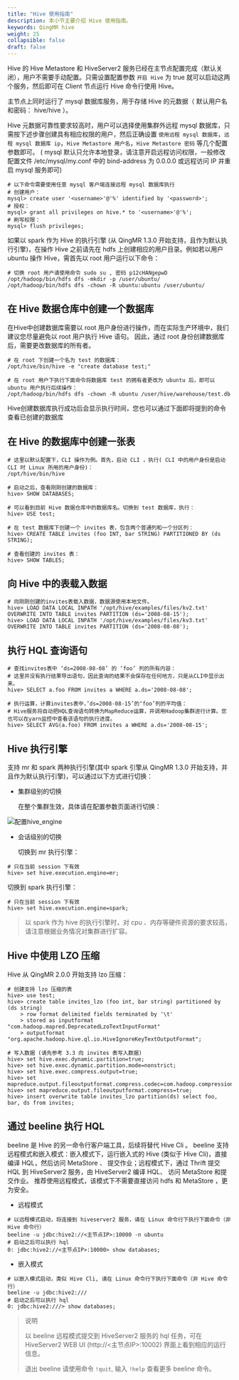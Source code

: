 ```yaml
---
title: "Hive 使用指南"
description: 本小节主要介绍 Hive 使用指南。 
keywords: QingMR hive
weight: 25
collapsible: false
draft: false
---
```



Hive 的 Hive Metastore 和 HiveServer2 服务已经在主节点配置完成（默认关闭），用户不需要手动配置。只需设置配置参数 `开启 Hive` 为 true 就可以启动这两个服务，然后即可在 Client 节点运行 Hive 命令行使用 Hive。

主节点上同时运行了 mysql 数据库服务，用于存储 Hive 的元数据（ 默认用户名和密码： hive/hive ）。

Hive 元数据可靠性要求较高时，用户可以选择使用集群外远程 mysql 数据库，只需按下述步骤创建具有相应权限的用户，然后正确设置 `使用远程 mysql 数据库`，`远程 mysql 数据库 ip`，`Hive Metastore 用户名`，`Hive Metastore 密码` 等几个配置参数即可。 ( mysql 默认只允许本地登录，请注意开启远程访问权限，一般修改配置文件 /etc/mysql/my.conf 中的 bind-address 为 0.0.0.0 或远程访问 IP 并重启 mysql 服务即可)

```shell
# 以下命令需要使用任意 mysql 客户端连接远程 mysql 数据库执行
# 创建用户：
mysql> create user '<username>'@'%' identified by '<password>';
# 授权：
mysql> grant all privileges on hive.* to '<username>'@'%';
# 刷写权限：
mysql> flush privileges;
```

如果以 spark 作为 Hive 的执行引擎 (从 QingMR 1.3.0 开始支持，且作为默认执行引擎)，在操作 Hive 之前请先在 hdfs 上创建相应的用户目录。例如若以用户 ubuntu 操作 Hive，需首先以 root 用户运行以下命令：

```shell
# 切换 root 用户请使用命令 sudo su , 密码 p12cHANgepwD
/opt/hadoop/bin/hdfs dfs -mkdir -p /user/ubuntu/
/opt/hadoop/bin/hdfs dfs -chown -R ubuntu:ubuntu /user/ubuntu/
```

## 在 Hive 数据仓库中创建一个数据库

在Hive中创建数据库需要以 root 用户身份进行操作，而在实际生产环境中，我们建议您尽量避免以 root 用户执行 Hive 语句。 因此，通过 root 身份创建数据库后，需要更改数据库的所有者。

```shell
# 在 root 下创建一个名为 test 的数据库：
/opt/hive/bin/hive -e "create database test;"

# 在 root 用户下执行下面命令将数据库 test 的拥有者更改为 ubuntu 后，即可以 ubuntu 用户执行后续操作：
/opt/hadoop/bin/hdfs dfs -chown -R ubuntu /user/hive/warehouse/test.db
```

Hive创建数据库执行成功后会显示执行时间，您也可以通过下面即将提到的命令查看已创建的数据库

## 在 Hive 的数据库中创建一张表

```shell
# 这里以默认配置下，CLI 操作为例。首先，启动 CLI ，执行( CLI 中的用户身份是启动 CLI 时 Linux 所用的用户身份)：
/opt/hive/bin/hive

# 启动之后，查看刚刚创建的数据库：
hive> SHOW DATABASES;

# 可以看到目前 Hive 数据仓库中的数据库名。切换到 test 数据库，执行：
hive> USE test;

# 在 test 数据库下创建一个 invites 表，包含两个普通列和一个分区列：
hive> CREATE TABLE invites (foo INT, bar STRING) PARTITIONED BY (ds STRING);

# 查看创建的 invites 表：
hive> SHOW TABLES;
```

## 向 Hive 中的表载入数据

```shell
# 向刚刚创建的invites表载入数据，数据源使用本地文件。
hive> LOAD DATA LOCAL INPATH '/opt/hive/examples/files/kv2.txt' OVERWRITE INTO TABLE invites PARTITION (ds='2008-08-15');
hive> LOAD DATA LOCAL INPATH '/opt/hive/examples/files/kv3.txt' OVERWRITE INTO TABLE invites PARTITION (ds='2008-08-08');
```

## 执行 HQL 查询语句

```shell
# 查找invites表中 ‘ds=2008-08-08’ 的 ‘foo’ 列的所有内容：
# 这里并没有执行结果导出语句，因此查询的结果不会保存在任何地方，只是从CLI中显示出来。
hive> SELECT a.foo FROM invites a WHERE a.ds='2008-08-08';

# 执行运算，计算invites表中，’ds=2008-08-15’的‘foo’列的平均值：
# Hive服务将自动把HQL查询语句转换为MapReduce运算，并调用Hadoop集群进行计算。您也可以在yarn监控中查看该语句的执行进度。
hive> SELECT AVG(a.foo) FROM invites a WHERE a.ds='2008-08-15';
```

## Hive 执行引擎
支持 mr 和 spark 两种执行引擎(其中 spark 引擎从 QingMR 1.3.0 开始支持，并且作为默认执行引擎)，可以通过以下方式进行切换：

- 集群级别的切换  

    在整个集群生效，具体请在配置参数页面进行切换：

![配置hive_engine](../../../_images/hive_engine_switch.png)

- 会话级别的切换  

   切换到 mr 执行引擎：

```shell
# 只在当前 session 下有效
hive> set hive.execution.engine=mr;
```
切换到 spark 执行引擎：
```shell
# 只在当前 session 下有效
hive> set hive.execution.engine=spark;
```

>以 spark 作为 hive 的执行引擎时，对 cpu 、内存等硬件资源的要求较高，请注意根据业务情况对集群进行扩容。

## Hive 中使用 LZO 压缩

Hive 从 QingMR 2.0.0 开始支持 lzo 压缩：

```shell
# 创建支持 lzo 压缩的表
hive> use test;
hive> create table invites_lzo (foo int, bar string) partitioned by (ds string) 
    > row format delimited fields terminated by '\t' 
    > stored as inputformat "com.hadoop.mapred.DeprecatedLzoTextInputFormat" 
    > outputformat "org.apache.hadoop.hive.ql.io.HiveIgnoreKeyTextOutputFormat";

# 写入数据 (请先参考 3.3 向 invites 表写入数据)
hive> set hive.exec.dynamic.partition=true;
hive> set hive.exec.dynamic.partition.mode=nonstrict;
hive> set hive.exec.compress.output=true;
hive> set mapreduce.output.fileoutputformat.compress.codec=com.hadoop.compression.lzo.LzopCodec;
hive> set mapreduce.output.fileoutputformat.compress=true;
hive> insert overwrite table invites_lzo partition(ds) select foo, bar, ds from invites;
```

## 通过 beeline 执行 HQL

beeline 是 Hive 的另一命令行客户端工具，后续将替代 Hive Cli 。 beeline 支持远程模式和嵌入模式：嵌入模式下，运行嵌入式的 Hive (类似于 Hive Cli)，直接编译 HQL，然后访问 MetaStore 、 提交作业；远程模式下，通过 Thrift 提交 HQL 到 HiveServer2 服务，由 HiveServer2 编译 HQL、 访问 MetaStore 和提交作业。 推荐使用远程模式，该模式下不需要直接访问 hdfs 和 MetaStore ，更为安全。

- 远程模式  

```shell
# 以远程模式启动，将连接到 hiveserver2 服务，请在 Linux 命令行下执行下面命令（非 Hive 命令行）
beeline -u jdbc:hive2://<主节点IP>:10000 -n ubuntu
# 启动之后可以执行 hql
0: jdbc:hive2://<主节点IP>:10000> show databases;
```

- 嵌入模式  

```shell
# 以嵌入模式启动，类似 Hive Cli, 请在 Linux 命令行下执行下面命令（非 Hive 命令行）
beeline -u jdbc:hive2:///
# 启动之后可以执行 hql
0: jdbc:hive2:///> show databases;
```

> 说明
>
> 以 beeline 远程模式提交到 HiveServer2 服务的 hql 任务，可在 HiveServer2 WEB UI (http://<主节点IP\>:10002) 界面上看到相应的运行信息。
>
> 退出 beeline 请使用命令 `!quit`, 输入 `!help` 查看更多 beeline 命令。
